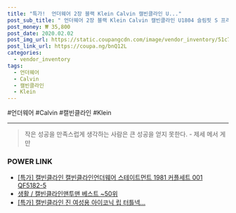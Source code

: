 ```yaml
--- 
title: "특가!  언더웨어 2장 블랙 Klein Calvin 캘빈클라인 U..." 
post_sub_title: " 언더웨어 2장 블랙 Klein Calvin 캘빈클라인 U1804 슬림핏 S 프리미엄 드로즈" 
post_money: ₩ 35,800 
post_date: 2020.02.02 
post_img_url: https://static.coupangcdn.com/image/vendor_inventory/51c7/db5e906863d6d5feeb1490f74330954c75009504d8595752fa8b32f98bf3.jpg 
post_link_url: https://coupa.ng/bnQ12L 
categories: 
  - vendor_inventory 
tags: 
  - 언더웨어 
  - Calvin 
  - 캘빈클라인 
  - Klein 
--- 
```

  #언더웨어 #Calvin #캘빈클라인 #Klein 
<hr> 

> 작은 성공을 만족스럽게 생각하는 사람은 큰 성공을 얻지 못한다. - 제세 메서 게만 


### POWER LINK

* <a href="https://blog.naver.com/sakai111/221789551813" target="_blank">[특가] 캘빈클라인 캘빈클라인언더웨어 스테이트먼트 1981 커플세트 001 QF5182-5</a>
* <a href="https://blog.naver.com/santokki14/221785352882" target="_blank">생활 / 캘빈클라인맨투맨 베스트 ~50위</a>
* <a href="https://blog.naver.com/an0733/221789727600" target="_blank">[특가] 캘빈클라인 진 여성용 아이코닉 립 터틀넥...</a>
